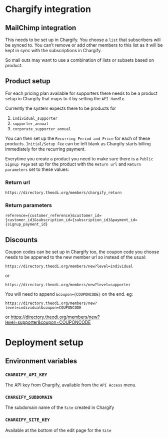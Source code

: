 Chargify integration
===========================

MailChimp integration
---------------------

This needs to be set up in Chargify. You choose a `list` that subscribers will
be synced to.  You can’t remove or add other members to this list as it will be
kept in sync with the subscriptions in Chargify.

So mail outs may want to use a combination of lists or subsets based on product.

Product setup
-------------

For each pricing plan available for supporters there needs to be a product
setup in Chargify that maps to it by setting the `API Handle`.

Currently the system expects there to be products for

  1. `individual_supporter`
  2. `supporter_annual`
  3. `corporate_supporter_annual`

You can then set up the `Recurring Period and Price` for each of these
products. `Initial/Setup Fee` can be left blank as Chargify starts billing
immediately for the recurring payment.

Everytime you create a product you need to make sure there is a `Public Signup
Page` set up for the product with the `Return url` and `Return parameters` set
to these values:

### Return url

    https://directory.theodi.org/members/chargify_return

### Return parameters

    reference={customer_reference}&customer_id={customer_id}&subscription_id={subscription_id}&payment_id={signup_payment_id}


Discounts
---------

Coupon codes can be set up in Chargify too, the coupon code you choose needs to
be appened to the new member url so instead of the usual:

    https://directory.theodi.org/members/new?level=individual

or

    https://directory.theodi.org/members/new?level=supporter

You will need to append `&coupon={COUPONCODE}` on the end. eg:

    https://directory.theodi.org/members/new?level=individual&coupon=COUPONCODE

or
    https://directory.theodi.org/members/new?level=supporter&coupon=COUPONCODE

Deployment setup
================

## Environment variables

### `CHARGIFY_API_KEY`

The API key from Chargify, available from the `API Access` menu.

### `CHARGIFY_SUBDOMAIN`

The subdomain name of the `Site` created in Chargify

### `CHARGIFY_SITE_KEY`

Available at the bottom of the edit page for the `Site`
